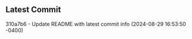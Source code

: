 
## Latest Commit
310a7b6 - Update README with latest commit info (2024-08-29 16:53:50 -0400) <Yunxi-Zhou>
